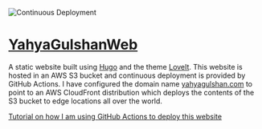 ![Continuous Deployment](https://github.com/lmcconnell1665/McConnellWeb/workflows/Continuous%20Deployment/badge.svg)

# [YahyaGulshanWeb](https://yahyagulshan.com/)
A static website built using [Hugo](https://gohugo.io) and the theme [LoveIt](https://hugoloveit.com). This website is hosted in an AWS S3 bucket and continuous deployment is provided by GitHub Actions. I have configured the domain name [yahyagulshan.com](https://yahyagulshan.com/) to point to an AWS CloudFront distribution which deploys the contents of the S3 bucket to edge locations all over the world.

[Tutorial on how I am using GitHub Actions to deploy this website](https://yahyagulshan.com/posts/post4/)



